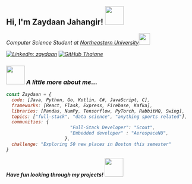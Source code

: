 <h2> Hi, I'm Zaydaan Jahangir! <img src="https://media.giphy.com/media/v1.Y2lkPTc5MGI3NjExcjFqbzN2aWpoZDdqNGlrMmtsem0wZGUxZHA1aXo3d3hhN2FscWJpbiZlcD12MV9zdGlja2Vyc19zZWFyY2gmY3Q9cw/14nnrJRzShCy4w/giphy.gif" width="50"></h2>
<!-- <img align='right' src="https://media.giphy.com/media/ieyl9zmCjO4b4t6qoY/giphy.gif" width="230"> -->
<p><em>Computer Science Student at <a href="http://www.unb.br">Northeastern University</a><img src="https://media.giphy.com/media/E7DNulprYPR6UFv4up/giphy.gif" width="30">
<!-- </br>Developer Consultant at <a href="https://www.thoughtworks.com">ThoughtWorks</a><img src="https://media.giphy.com/media/WUlplcMpOCEmTGBtBW/giphy.gif" width="30"> 
</em></p> -->

[![Linkedin: zaydaan](https://img.shields.io/badge/-zaydaan-blue?style=flat-square&logo=Linkedin&logoColor=white&link=https://www.linkedin.com/in/zaydaan/)](https://www.linkedin.com/in/zaydaan/)
  [![GitHub Thaiane](https://img.shields.io/github/followers/thaiane?label=follow&style=social)](https://github.com/zaydaanjahangir)



### <img src="https://media3.giphy.com/media/v1.Y2lkPTc5MGI3NjExMjZ5eWJpaTlhcGtmb3g0bXVzNXBjeGp5MGN4MHFqamlzMHA2bm4xcCZlcD12MV9pbnRlcm5hbF9naWZfYnlfaWQmY3Q9cw/mDYBgNVs7sBAeDv9Gt/giphy.gif" width="50"> A little more about me...  

```javascript
const Zaydaan = {
  code: [Java, Python, Go, Kotlin, C#, JavaScript, C],
  frameworks: [React, Flask, Express, Firebase, Kafka],
  libraries: [Pandas, NumPy, Tensorflow, PyTorch, RabbitMQ, Swing],
  topics: ["full-stack", "data science", "anything sports related"],
  communities: {
                        "Full-Stack Developer": "Scout",
                        "Embedded developer" : "AerospaceNU",
                      },
  challenge: "Exploring 50 new places in Boston this semester"
}
```
<b>Have fun looking through my projects!</b> <img src="https://media2.giphy.com/media/v1.Y2lkPTc5MGI3NjExNGpsbDd1cGdhMnlzdTluMTRkcm95MzRyZGFjN2FuOGNvb2FyczUybyZlcD12MV9pbnRlcm5hbF9naWZfYnlfaWQmY3Q9cw/uUJySOVvYIkH933zQo/giphy.gif" width="50">



